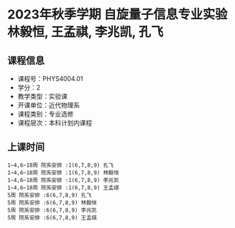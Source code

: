 # 2023年秋季学期 自旋量子信息专业实验 林毅恒, 王孟祺, 李兆凯, 孔飞






## 课程信息

- 课程号：PHYS4004.01
- 学分：2
- 教学类型：实验课
- 开课单位：近代物理系
- 课程类别：专业选修
- 课程层次：本科计划内课程

## 上课时间

```
1~4,6~18周 院系安排 :1(6,7,8,9) 孔飞
1~4,6~18周 院系安排 :1(6,7,8,9) 林毅恒
1~4,6~18周 院系安排 :1(6,7,8,9) 李兆凯
1~4,6~18周 院系安排 :1(6,7,8,9) 王孟祺
5周 院系安排 :6(6,7,8,9) 孔飞
5周 院系安排 :6(6,7,8,9) 林毅恒
5周 院系安排 :6(6,7,8,9) 李兆凯
5周 院系安排 :6(6,7,8,9) 王孟祺
```

